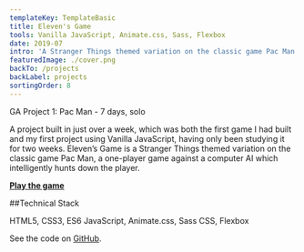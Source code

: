 ```yaml
---
templateKey: TemplateBasic
title: Eleven's Game
tools: Vanilla JavaScript, Animate.css, Sass, Flexbox
date: 2019-07
intro: 'A Stranger Things themed variation on the classic game Pac Man.'
featuredImage: ./cover.png
backTo: /projects
backLabel: projects
sortingOrder: 8
---
```


GA Project 1: Pac Man - 7 days, solo

A project built in just over a week, which was both the first game I had built and my first project using Vanilla JavaScript, having only been studying it for two weeks. Eleven’s Game is a Stranger Things themed variation on the classic game Pac Man, a one-player game against a computer AI which intelligently hunts down the player.

**<a href="https://gaebar.github.io/eleven-s-game/" target="_blank">Play the game</a>**

##Technical Stack

HTML5, CSS3, ES6 JavaScript, Animate.css, Sass CSS, Flexbox

See the code on <a href="https://github.com/gaebar/eleven-s-game" target="_blank">GitHub</a>.
